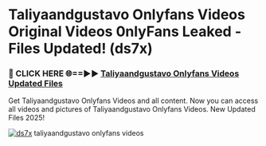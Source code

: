 # Taliyaandgustavo Onlyfans Videos Original Videos 0nlyFans Leaked - Files Updated! (ds7x)

<h3>🔴 CLICK HERE 🌐==►► <a href="https://tinyurl.com/2jnfzry5" rel="nofollow">Taliyaandgustavo Onlyfans Videos Updated Files</a></h3>

Get Taliyaandgustavo Onlyfans Videos and all content. Now you can access all videos and pictures of Taliyaandgustavo Onlyfans Videos. New Updated Files 2025!

[![ds7x](https://i.imgur.com/GyGTBgg.gif)](https://tinyurl.com/2jnfzry5)
taliyaandgustavo onlyfans videos